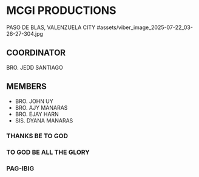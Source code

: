 # MCGI PRODUCTIONS
PASO DE BLAS, VALENZUELA CITY
#assets/viber_image_2025-07-22_03-26-27-304.jpg

## COORDINATOR
BRO. JEDD SANTIAGO

## MEMBERS
- BRO. JOHN UY
- BRO. AJY MANARAS
- BRO. EJAY HARN
- SIS. DYANA MANARAS


### THANKS BE TO GOD
### TO GOD BE ALL THE GLORY
### PAG-IBIG
